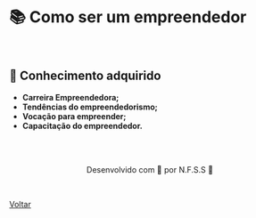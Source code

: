 <h1>📚 Como ser um 
empreendedor</h1>

<br>

<h2> 🧠 Conhecimento adquirido </h2>

- **Carreira Empreendedora;**
- **Tendências do empreendedorismo;**
- **Vocação para empreender;**
- **Capacitação do empreendedor.**

<br><br>

<p align="center"> Desenvolvido com 💜 por N.F.S.S 👋 <p>



<br>

<a href="./README.md">Voltar</a>